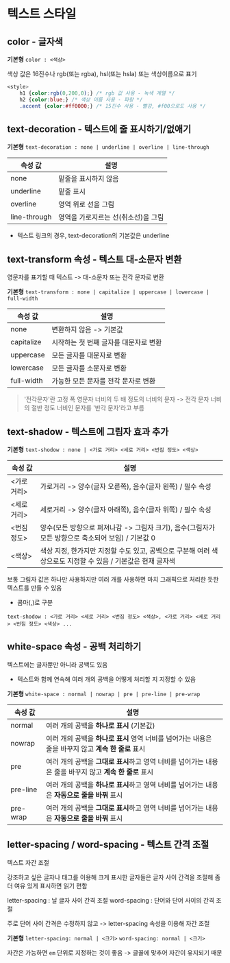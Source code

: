 # 텍스트 스타일

## color - 글자색

**기본형** `color : <색상>`

색상 값은 16진수나 rgb(또는 rgba), hsl(또는 hsla) 또는 색상이름으로 표기

```css
<style>
    h1 {color:rgb(0,200,0);} /* rgb 값 사용 - 녹색 계열 */
    h2 {color:blue;} /* 색상 이름 사용 - 파랑 */
    .accent {color:#ff0000;} /* 15진수 사용 - 빨강, #f00으로도 사용 */
```

## text-decoration - 텍스트에 줄 표시하기/없애기

**기본형** `text-decoration : none | underline | overline | line-through`

| 속성 값 | 설명 |
| ---- | ---- |
| none | 밑줄을 표시하지 않음 |
| underline | 밑줄 표시 |
| overline | 영역 위로 선을 그림 |
| line-through | 영역을 가로지르는 선(취소선)을 그림 |

- 텍스트 링크의 경우, text-decoration의 기본값은 underline

## text-transform 속성 - 텍스트 대-소문자 변환

영문자를 표기할 때
텍스트 -> 대-소문자 또는 전각 문자로 변환

**기본형** `text-transform : none | capitalize | uppercase | lowercase | full-width`

| 속성 값 | 설명 |
| ---- | ---- |
| none | 변환하지 않음 -> 기본값
| capitalize | 시작하는 첫 번째 글자를 대문자로 변환 |
| uppercase | 모든 글자를 대문자로 변환
| lowercase | 모든 글자를 소문자로 변환 |
| full-width | 가능한 모든 문자를 전각 문자로 변환 |

> '전각문자'란 고정 폭 영문자 너비의 두 배 정도의 너비의 문자
-> 전각 문자 너비의 절반 정도 너비인 문자를 '반각 문자'라고 부름

## text-shadow - 텍스트에 그림자 효과 추가

**기본형** `text-shodow : none | <가로 거리> <세로 거리> <번짐 정도> <색상>`

| 속성 값 | 설명 |
| ---- | ---- |
| <가로 거리> | 가로거리 -> 양수(글자 오른쪽), 음수(글자 왼쪽) / 필수 속성 |
| <세로 거리> | 세로거리 -> 양수(글자 아래쪽), 음수(글자 위쪽) / 필수 속성 |
| <번짐 정도> | 양수(모든 방향으로 퍼져나감 -> 그림자 크기), 음수(그림자가 모든 방향으로 축소되어 보임) / 기본값 0 |
| <색상> | 색상 지정, 한가지만 지정할 수도 있고, 공백으로 구분해 여러 색상으로도 지정할 수 있음 / 기본값은 현재 글자색 |

보통 그림자 값은 하나만 사용하지만 여러 개를 사용하면 마치 그래픽으로 처리한 듯한 텍스트를 만들 수 있음 

- 콤마(,)로 구분

`text-shodow : <가로 거리> <세로 거리> <번짐 정도> <색상>, <가로 거리> <세로 거리> <번짐 정도> <색상> ...`

## white-space 속성 - 공백 처리하기

텍스트에는 글자뿐만 아니라 공백도 있음
- 텍스트와 함께 연속해 여러 개의 공백을 어떻게 처리할 지 지정할 수 있음

**기본형** `white-space : normal | nowrap | pre | pre-line | pre-wrap`

| 속성 값 | 설명 |
| ---- | ---- |
| normal | 여러 개의 공백을 **하나로 표시** (기본값) |
| nowrap | 여러 개의 공백을 **하나로 표시** 영역 너비를 넘어가는 내용은 줄을 바꾸지 않고 **계속 한 줄로** 표시 |
| pre | 여러 개의 공백을 **그대로 표시**하고 영역 너비를 넘어가는 내용은 줄을 바꾸지 않고 **계속 한 줄로** 표시 |
| pre-line | 여러 개의 공백을 **하나로 표시**하고 영역 너비를 넘어가는 내용은 **자동으로 줄을 바꿔** 표시 |
| pre-wrap | 여러 개의 공백을 **그대로 표시**하고 영역 너비를 넘어가는 내용은 **자동으로 줄을 바꿔** 표시 |

##  letter-spacing / word-spacing - 텍스트 간격 조절

텍스트 자간 조절

강조하고 싶은 글자나 <hn> 태그를 이용해 크게 표시한 글자들은 글자 사이 간격을 조절해 좀 더 여유 있게 표시하면 읽기 편함

letter-spacing : 날 글자 사이 간격 조절
word-spacing : 단어와 단어 사이의 간격 조절

주로 단어 사이 간격은 수정하지 않고 -> letter-spacing 속성을 이용해 자간 조절

**기본형**
`letter-spacing: normal | <크기>`
`word-spacing: normal | <크기>`

자간은 가능하면 `em` 단위로 지정하는 것이 좋음 -> 글꼴에 맞추어 자간이 유지되기 때문




